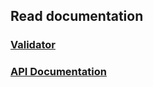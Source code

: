 ## Read documentation
### [Validator](/docs/validator.md)
### [API Documentation](/docs/api_docs.md)